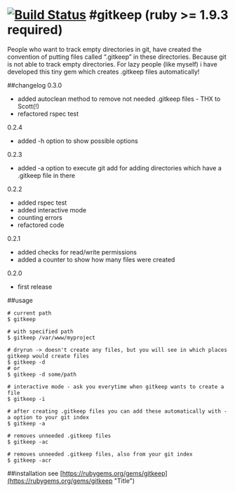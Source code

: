 [![Build Status](https://travis-ci.org/ar1hur/gitkeep.png?branch=master)](https://travis-ci.org/ar1hur/gitkeep)
#gitkeep (ruby >= 1.9.3 required)
=======

People who want to track empty directories in git, have created the convention of putting files called “.gitkeep” in these directories.
Because git is not able to track empty directories.
For lazy people (like myself) i have developed this tiny gem which creates .gitkeep files automatically!

##changelog
0.3.0
-   added autoclean method to remove not needed .gitkeep files - THX to Scott(!)
-   refactored rspec test

0.2.4
-   added -h option to show possible options

0.2.3
-	added -a option to execute git add for adding directories which have a .gitkeep file in there	

0.2.2
-	added rspec test
-	added interactive mode
- 	counting errors
-	refactored code

0.2.1  
-   added checks for read/write permissions  
-   added a counter to show how many files were created  
    
0.2.0  
-   first release


##usage
``` shell
# current path    
$ gitkeep

# with specified path
$ gitkeep /var/www/myproject

# dryrun -> doesn't create any files, but you will see in which places gitkeep would create files
$ gitkeep -d
# or
$ gitkeep -d some/path

# interactive mode - ask you everytime when gitkeep wants to create a file
$ gitkeep -i

# after creating .gitkeep files you can add these automatically with -a option to your git index
$ gitkeep -a

# removes unneeded .gitkeep files
$ gitkeep -ac

# removes unneeded .gitkeep files, also from your git index
$ gitkeep -acr
```

##installation
see [https://rubygems.org/gems/gitkeep](https://rubygems.org/gems/gitkeep "Title")
